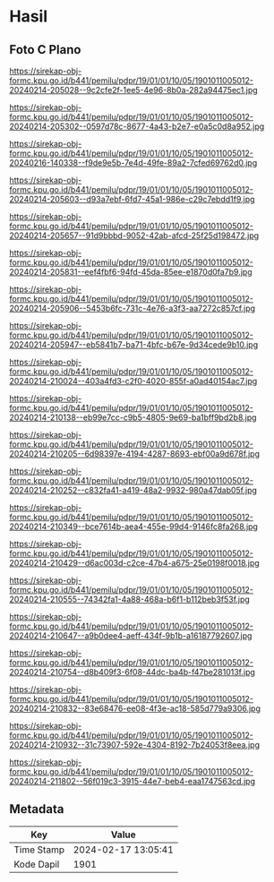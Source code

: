 # Hasil

## Foto C Plano

https://sirekap-obj-formc.kpu.go.id/b441/pemilu/pdpr/19/01/01/10/05/1901011005012-20240214-205028--9c2cfe2f-1ee5-4e96-8b0a-282a94475ec1.jpg

https://sirekap-obj-formc.kpu.go.id/b441/pemilu/pdpr/19/01/01/10/05/1901011005012-20240214-205302--0597d78c-8677-4a43-b2e7-e0a5c0d8a952.jpg

https://sirekap-obj-formc.kpu.go.id/b441/pemilu/pdpr/19/01/01/10/05/1901011005012-20240216-140338--f9de9e5b-7e4d-49fe-89a2-7cfed69762d0.jpg

https://sirekap-obj-formc.kpu.go.id/b441/pemilu/pdpr/19/01/01/10/05/1901011005012-20240214-205603--d93a7ebf-6fd7-45a1-986e-c29c7ebdd1f9.jpg

https://sirekap-obj-formc.kpu.go.id/b441/pemilu/pdpr/19/01/01/10/05/1901011005012-20240214-205657--91d9bbbd-9052-42ab-afcd-25f25d198472.jpg

https://sirekap-obj-formc.kpu.go.id/b441/pemilu/pdpr/19/01/01/10/05/1901011005012-20240214-205831--eef4fbf6-94fd-45da-85ee-e1870d0fa7b9.jpg

https://sirekap-obj-formc.kpu.go.id/b441/pemilu/pdpr/19/01/01/10/05/1901011005012-20240214-205906--5453b6fc-731c-4e76-a3f3-aa7272c857cf.jpg

https://sirekap-obj-formc.kpu.go.id/b441/pemilu/pdpr/19/01/01/10/05/1901011005012-20240214-205947--eb5841b7-ba71-4bfc-b67e-9d34cede9b10.jpg

https://sirekap-obj-formc.kpu.go.id/b441/pemilu/pdpr/19/01/01/10/05/1901011005012-20240214-210024--403a4fd3-c2f0-4020-855f-a0ad40154ac7.jpg

https://sirekap-obj-formc.kpu.go.id/b441/pemilu/pdpr/19/01/01/10/05/1901011005012-20240214-210138--eb99e7cc-c9b5-4805-9e69-ba1bff9bd2b8.jpg

https://sirekap-obj-formc.kpu.go.id/b441/pemilu/pdpr/19/01/01/10/05/1901011005012-20240214-210205--6d98397e-4194-4287-8693-ebf00a9d678f.jpg

https://sirekap-obj-formc.kpu.go.id/b441/pemilu/pdpr/19/01/01/10/05/1901011005012-20240214-210252--c832fa41-a419-48a2-9932-980a47dab05f.jpg

https://sirekap-obj-formc.kpu.go.id/b441/pemilu/pdpr/19/01/01/10/05/1901011005012-20240214-210349--bce7614b-aea4-455e-99d4-9146fc8fa268.jpg

https://sirekap-obj-formc.kpu.go.id/b441/pemilu/pdpr/19/01/01/10/05/1901011005012-20240214-210429--d6ac003d-c2ce-47b4-a675-25e0198f0018.jpg

https://sirekap-obj-formc.kpu.go.id/b441/pemilu/pdpr/19/01/01/10/05/1901011005012-20240214-210555--74342fa1-4a88-468a-b6f1-b112beb3f53f.jpg

https://sirekap-obj-formc.kpu.go.id/b441/pemilu/pdpr/19/01/01/10/05/1901011005012-20240214-210647--a9b0dee4-aeff-434f-9b1b-a16187792607.jpg

https://sirekap-obj-formc.kpu.go.id/b441/pemilu/pdpr/19/01/01/10/05/1901011005012-20240214-210754--d8b409f3-6f08-44dc-ba4b-f47be281013f.jpg

https://sirekap-obj-formc.kpu.go.id/b441/pemilu/pdpr/19/01/01/10/05/1901011005012-20240214-210832--83e68476-ee08-4f3e-ac18-585d779a9306.jpg

https://sirekap-obj-formc.kpu.go.id/b441/pemilu/pdpr/19/01/01/10/05/1901011005012-20240214-210932--31c73907-592e-4304-8192-7b24053f8eea.jpg

https://sirekap-obj-formc.kpu.go.id/b441/pemilu/pdpr/19/01/01/10/05/1901011005012-20240214-211802--56f019c3-3915-44e7-beb4-eaa1747563cd.jpg


## Metadata

| Key        | Value               |
| ---------- | ------------------- |
| Time Stamp | 2024-02-17 13:05:41 |
| Kode Dapil | 1901                |



